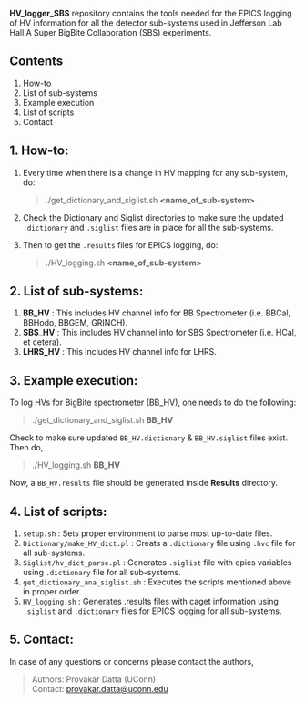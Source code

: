 **HV_logger_SBS** repository contains the tools needed for the EPICS logging of HV information for all the detector sub-systems used in Jefferson Lab Hall A Super BigBite Collaboration (SBS) experiments. 

## Contents
1. How-to
2. List of sub-systems
3. Example execution
4. List of scripts
5. Contact

## 1. How-to:
1. Every time when there is a change in HV mapping for any sub-system, do:
   > ./get_dictionary_and_siglist.sh **<name_of_sub-system>**

2. Check the Dictionary and Siglist directories to make sure the updated `.dictionary` and `.siglist` files are in place for all the sub-systems.

3. Then to get the `.results` files for EPICS logging, do:
   > ./HV_logging.sh **<name_of_sub-system>** 

## 2. List of sub-systems:
1. **BB_HV** : This includes HV channel info for BB Spectrometer (i.e. BBCal, BBHodo, BBGEM, GRINCH).
2. **SBS_HV** : This includes HV channel info for SBS Spectrometer (i.e. HCal, et cetera).
3. **LHRS_HV** : This includes HV channel info for LHRS.

## 3. Example execution: 
To log HVs for BigBite spectrometer (BB_HV), one needs to do the following:
> ./get_dictionary_and_siglist.sh **BB_HV** <br> 

Check to make sure updated `BB_HV.dictionary` & `BB_HV.siglist` files exist. Then do, 
> ./HV_logging.sh **BB_HV**

Now, a `BB_HV.results` file should be generated inside **Results** directory.

## 4. List of scripts:
1. `setup.sh` : Sets proper environment to parse most up-to-date files.
2. `Dictionary/make_HV_dict.pl` : Creats a `.dictionary` file using `.hvc` file for all sub-systems.
3. `Siglist/hv_dict_parse.pl` : Generates `.siglist` file with epics variables using `.dictionary` file for all sub-systems.
4. `get_dictionary_ana_siglist.sh` : Executes the scripts mentioned above in proper order.
5. `HV_logging.sh` : Generates .results files with caget information using `.siglist` and `.dictionary` files for EPICS logging for all sub-systems.

## 5. Contact:
In case of any questions or concerns please contact the authors,
>Authors: Provakar Datta (UConn) <br> 
>Contact: <provakar.datta@uconn.edu>
